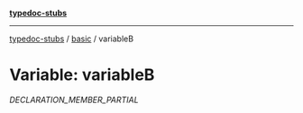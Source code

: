 [**typedoc-stubs**](../../index.md)

***

[typedoc-stubs](../../modules.md) / [basic](../index.md) / variableB

# Variable: variableB

_DECLARATION_MEMBER_PARTIAL_
